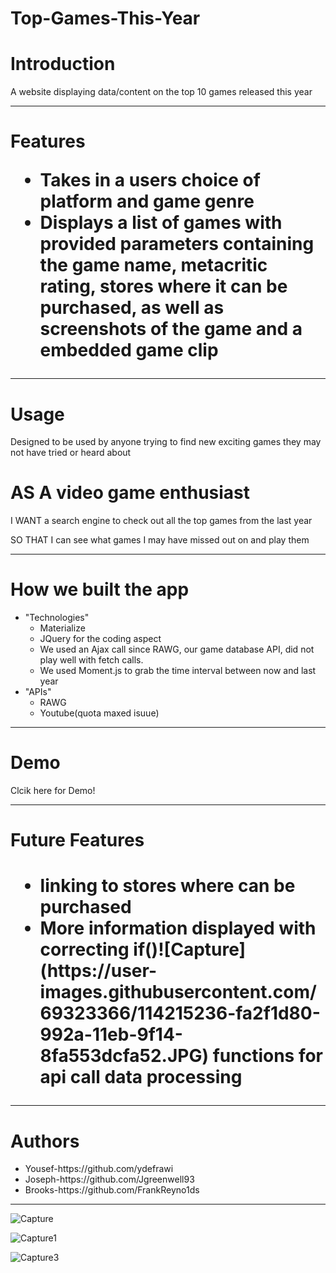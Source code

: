 # Top-Games-This-Year


<h1>Introduction</h1>
<p>A website displaying data/content on the top 10 games released this year</p>

<hr>


<h1>Features</h>
<ul>
<li>Takes in a users choice of platform and game genre</li>
<li>Displays a list of games with provided parameters containing the game name, metacritic rating, stores where it can be purchased, as well as screenshots of the game and a embedded game clip</li>
</ul>

<hr>

<h1>Usage</h1>
<p>Designed to be used by anyone trying to find new exciting games they may not have tried or heard about</p>
<h1>AS A video game enthusiast </h1>
<p>I WANT a search engine to check out all the top games from the last year</p>
<p>SO THAT I can see what games I may have missed out on and play them</p>

<hr>

<h1>How we built the app</h1>
<ul>
<li>"Technologies"
<ul>
<li>Materialize</li>
<li>JQuery for the coding aspect</li>
<li>We used an Ajax call since RAWG, our game database API, did not play well with fetch calls.</li>
<li>We used Moment.js to grab the time interval between now and last year</li>
</ul>
</li>
<li>"APIs"
<ul>
<li>RAWG</li>
<li>Youtube(quota maxed isuue)</li>
</ul>
</li>
</ul>

<hr>

<h1>Demo</h1>
<p href="https://ydefrawi.github.io/Top-Games-This-Year/">Clcik here for Demo!</p>

<hr>

<h1>Future Features<h1>
<ul>
<li>linking to stores where can be purchased</li>
<li>More information displayed with correcting if()![Capture](https://user-images.githubusercontent.com/69323366/114215236-fa2f1d80-992a-11eb-9f14-8fa553dcfa52.JPG)
 functions for api call data processing</li>
</ul>

<hr>

<h1>Authors</h1>
<ul>
<li>Yousef-https://github.com/ydefrawi</li>
<li>Joseph-https://github.com/Jgreenwell93</li>
<li>Brooks-https://github.com/FrankReyno1ds</li>
</ul>

<hr>


![Capture](https://user-images.githubusercontent.com/69323366/114215255-01eec200-992b-11eb-82b1-ff1f96a4f2e6.JPG)


![Capture1](https://user-images.githubusercontent.com/69323366/114215358-221e8100-992b-11eb-9693-1700ce69d59f.JPG)




![Capture3](https://user-images.githubusercontent.com/69323366/114215339-1c28a000-992b-11eb-82ce-a1746474e0db.JPG)





